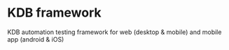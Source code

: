 # KDB framework
KDB automation testing framework for web (desktop &amp; mobile) and mobile app (android &amp; iOS)
